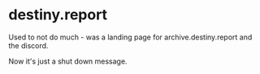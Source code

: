 # destiny.report

Used to not do much - was a landing page for archive.destiny.report and the discord.

Now it's just a shut down message.
